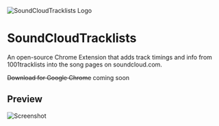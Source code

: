 ![SoundCloudTracklists Logo](http://i.imgur.com/waJ15XH.png)
# SoundCloudTracklists

An open-source Chrome Extension that adds track timings and info from 1001tracklists into the song pages on soundcloud.com.

~~Download for Google Chrome~~ coming soon

## Preview

![Screenshot](http://i.imgur.com/7fKJ9RC.jpg)
